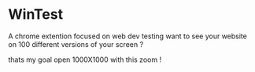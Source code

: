 # WinTest

A chrome extention focused on web dev testing 
want to see your website on 100 different versions of your screen ?

thats my goal open 1000X1000 with this zoom !
